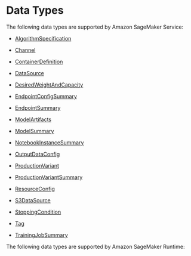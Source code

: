 # Data Types<a name="API_Types"></a>

The following data types are supported by Amazon SageMaker Service:

+  [AlgorithmSpecification](API_AlgorithmSpecification.md) 

+  [Channel](API_Channel.md) 

+  [ContainerDefinition](API_ContainerDefinition.md) 

+  [DataSource](API_DataSource.md) 

+  [DesiredWeightAndCapacity](API_DesiredWeightAndCapacity.md) 

+  [EndpointConfigSummary](API_EndpointConfigSummary.md) 

+  [EndpointSummary](API_EndpointSummary.md) 

+  [ModelArtifacts](API_ModelArtifacts.md) 

+  [ModelSummary](API_ModelSummary.md) 

+  [NotebookInstanceSummary](API_NotebookInstanceSummary.md) 

+  [OutputDataConfig](API_OutputDataConfig.md) 

+  [ProductionVariant](API_ProductionVariant.md) 

+  [ProductionVariantSummary](API_ProductionVariantSummary.md) 

+  [ResourceConfig](API_ResourceConfig.md) 

+  [S3DataSource](API_S3DataSource.md) 

+  [StoppingCondition](API_StoppingCondition.md) 

+  [Tag](API_Tag.md) 

+  [TrainingJobSummary](API_TrainingJobSummary.md) 

The following data types are supported by Amazon SageMaker Runtime: